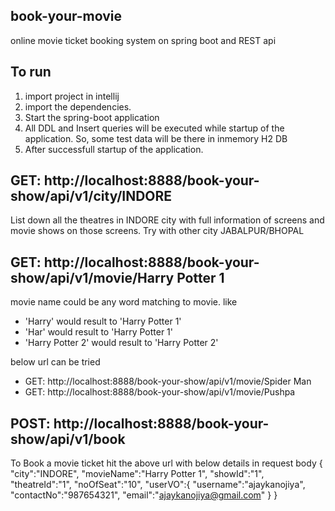 ## book-your-movie
online movie ticket booking system on spring boot and REST api

## To run
1. import project in intellij
2. import the dependencies.
3. Start the spring-boot application
4. All DDL and Insert queries will be executed while startup of the application. So, some test data will be there in inmemory H2 DB
5. After successfull startup of the application.


## GET: http://localhost:8888/book-your-show/api/v1/city/INDORE
List down all the theatres in INDORE city with full information of screens and movie shows on those screens.
Try with other city JABALPUR/BHOPAL 

## GET: http://localhost:8888/book-your-show/api/v1/movie/Harry Potter 1
movie name could be any word matching to movie. like 
- 'Harry' would result to 'Harry Potter 1'
- 'Har' would result to 'Harry Potter 1'
- 'Harry  Potter 2' would result to 'Harry Potter 2'

below url can be tried
- GET: http://localhost:8888/book-your-show/api/v1/movie/Spider Man
- GET: http://localhost:8888/book-your-show/api/v1/movie/Pushpa

## POST: http://localhost:8888/book-your-show/api/v1/book
To Book a movie ticket hit the above url with below details in request body
{
  "city":"INDORE",
  "movieName":"Harry Potter 1",
  "showId":"1",
  "theatreId":"1",
  "noOfSeat":"10",
  "userVO":{
    "username":"ajaykanojiya",
    "contactNo":"987654321",
    "email":"ajaykanojiya@gmail.com"
	}
}




